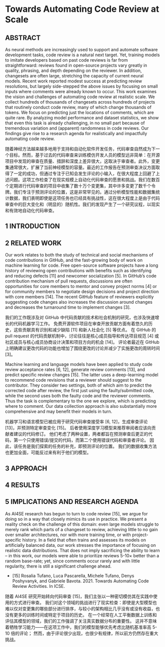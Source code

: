 # Towards Automating Code Review at Scale

## ABSTRACT

As neural methods are increasingly used to support and automate software development tasks, code review is a natural next target. Yet, training models to imitate developers based on past code reviews is far from straightforward: reviews found in open-source projects vary greatly in quality, phrasing, and depth depending on the reviewer. In addition, changesets are often large, stretching the capacity of current neural models. Recent work reported modest success at predicting review resolutions, but largely side-stepped the above issues by focusing on small inputs where comments were already known to occur. This work examines the vision and challenges of automating code review at realistic scale. We collect hundreds of thousands of changesets across hundreds of projects that routinely conduct code review, many of which change thousands of tokens. We focus on predicting just the locations of comments, which are quite rare. By analyzing model performance and dataset statistics, we show that even this task is already challenging, in no small part because of tremendous variation and (apparent) randomness in code reviews. Our findings give rise to a research agenda for realistically and impactfully automating code review.

随着神经方法越来越多地用于支持和自动化软件开发任务，代码审查自然成为下一个目标。然而，基于过去的代码审查来训练模仿开发人员的模型远非简单：在开源项目中发现的审查在质量、措辞和深度上差异很大，这取决于审查者。此外，变更集通常很大，扩展了当前神经模型的容量。最近的工作报告在预测审查决议方面取得了一定的成功，但通过专注于已知会发生评论的小输入，在很大程度上回避了上述问题。这项工作检查了在现实规模上自动化代码审查的愿景和挑战。我们在数百个定期进行代码审查的项目中收集了数十万个变更集，其中许多变更了数千个令牌。我们专注于预测评论的位置，这是非常罕见的。通过分析模型性能和数据集统计数据，我们表明即使是这项任务也已经具有挑战性，这在很大程度上是由于代码审查中的巨大变化和（明显的）随机性。我们的发现产生了一个研究议程，以现实和有效地自动化代码审查。

## 1 INTRODUCTION

## 2 RELATED WORK

Our work relates to both the study of technical and social mechanisms of code contributions in GitHub, and the fast-growing body of work on machine learning for code. Free open-source software projects have a long history of reviewing open contributions with benefits such as identifying and reducing defects [11] and newcomer socialization [5]. In GitHub’s code contribution mechanism of pull requests, discussions are often opportunities for core members to mentor and convey project norms [4] or for community members to negotiate design decisions and project direction with core members [14]. The recent GitHub feature of reviewers explicitly suggesting code changes also increases the discussion around changes and decreases the turnaround time to implement changes [3].

我们的工作既涉及对 GitHub 中代码贡献的技术和社会机制的研究，也涉及快速增长的代码机器学习工作。 免费开源软件项目在审查开放贡献方面有着悠久的历史，这些贡献具有识别和减少缺陷 [11] 和新人社会化 [5] 等优点。 在 GitHub 的 pull request 的代码贡献机制中，讨论往往是核心成员指导和传达项目规范 [4] 或社区成员与核心成员协商设计决策和项目方向的机会 [14]。 评论者最近在 GitHub 上明确建议更改代码的功能也增加了围绕更改的讨论并减少了实施更改的周转时间 [3]。

Machine learning and language models have been applied to study code review acceptance rates [6, 12], generate review comments [13], and predict specific review changes [15]. The latter uses a deep-learning model to recommend code revisions that a reviewer should suggest to the contributor. They consider two settings, both of which aim to predict the corrected code after review, the first just using the faulty/submitted code, while the second uses both the faulty code and the reviewer comments. Thus the task is complementary to the one we explore, which is predicting where to comment. Our data collection approach is also substantially more comprehensive and may benefit their models in turn.

机器学习和语言模型已被应用于研究代码审查接受率 [6, 12]，生成审查评论 [13]，并预测特定审查变化 [15]。 后者使用深度学习模型来推荐审阅者应该向贡献者建议的代码修订。 他们考虑了两种设置，两者都旨在预测审查后更正的代码，第一个只使用错误/提交的代码，而第二个使用错误代码和审查者评论。 因此，该任务是我们探索的任务的补充，即预测评论的位置。 我们的数据收集方法也更加全面，可能反过来有利于他们的模型。

## 3 APPROACH

## 4 RESULTS

## 5 IMPLICATIONS AND RESEARCH AGENDA

As AI4SE research has begun to turn to code review [15], we argue for doing so in a way that closely mimics its use in practice. We present a reality check on the challenge of this domain: even large models struggle to merely rank which parts of a changeset to review, achieving little to no gain over smaller architectures, nor with more training time, or with project-specific history. In a field that often trains and assesses its models on artificially balanced data, our work stresses the importance of focusing on realistic data distributions. That does not imply sacrificing the ability to learn – in this work, our models were able to prioritize reviews 5-10× better than a random base-rate; yet, since comments occur rarely and with little regularity, there is still a significant challenge ahead.

- [15] Rosalia Tufano, Luca Pascarella, Michele Tufano, Denys Poshyvanyk, and Gabriele Bavota. 2021. Towards Automating Code Review Activities. In ICSE.

随着 AI4SE 研究开始转向代码审查 [15]，我们主张以一种密切模仿其在实践中使用的方式进行审查。 我们对这个领域的挑战进行了现实检查：即使是大型模型也难以仅对变更集的哪些部分进行排序，与较小的架构相比几乎没有或没有收益，也没有更多的训练时间或特定于项目的历史。 在一个经常在人工平衡数据上训练和评估其模型的领域，我们的工作强调了关注真实数据分布的重要性。 这并不意味着牺牲学习能力——在这项工作中，我们的模型能够优先考虑比随机基准率高 5-10 倍的评论； 然而，由于评论很少出现，也很少有规律，所以前方仍然存在重大挑战。
